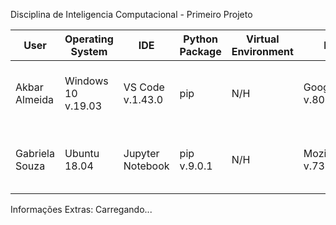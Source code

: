 Disciplina de Inteligencia Computacional - Primeiro Projeto

|       User       |  Operating System   |        IDE       | Python Package | Virtual Environment |             Browser            |            CPU             |       RAM       |          GPU          |
| ---------------- | ------------------- | ---------------- | -------------- | ------------------- | ------------------------------ | -------------------------- | --------------- | --------------------- |
| Akbar Almeida    | Windows 10 v.19.03  | VS Code v.1.43.0 | pip            |         N/H         | Google Chrome v.80.0.3987.132  | Intel Core i5-6200U-2.3GHz | DDR3-8GB-1.6GHz | Intel HD Graphics 520 |
| Gabriela Souza   | Ubuntu 18.04        | Jupyter Notebook | pip v.9.0.1    |         N/H         | Mozilla Firefox v.73.0.1       | Intel Core i3-6006U-2.0GHz | DDR4-4GB-2.4GHz | Intel HD Graphics 520 |

Informações Extras: Carregando...
